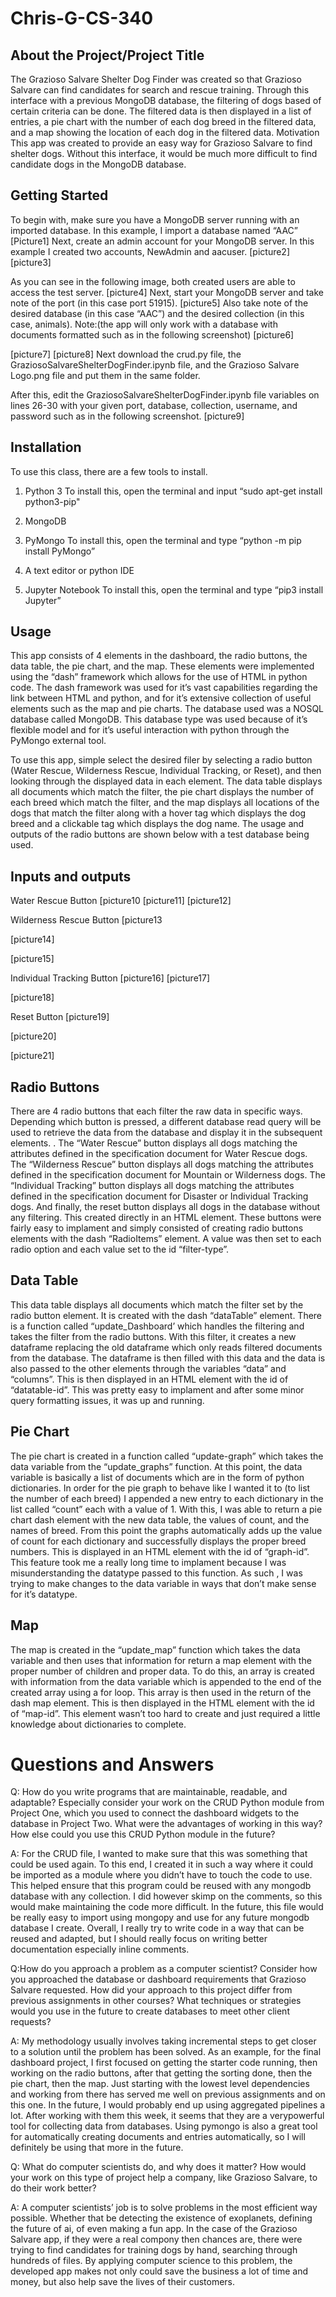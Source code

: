 

# Chris-G-CS-340

## About the Project/Project Title
The Grazioso Salvare Shelter Dog Finder was created so that Grazioso Salvare can find candidates for search and rescue training. Through this interface with a previous MongoDB database, the filtering of dogs based of certain criteria can be done. The filtered data is then displayed in a list of entries, a pie chart with the number of each dog breed in the filtered data, and a map showing the location of each dog in the filtered data.
Motivation
This app was created to provide an easy way for Grazioso Salvare to find shelter dogs. Without this interface, it would be much more difficult to find candidate dogs in the MongoDB database.

## Getting Started
To begin with, make sure you have a MongoDB server running with an imported database. In this example, I import a database named “AAC”
[Picture1]
Next, create an admin account for your MongoDB server. In this example I created two accounts, NewAdmin and aacuser.
[picture2]
[picture3]

As you can see in the following image, both created users are able to access the test server.
[picture4]
Next, start your MongoDB server and take note of the port (in this case port 51915).
[picture5]
Also take note of the desired database (in this case “AAC”) and the desired collection (in this case, animals).
Note:(the app will only work with a database with documents formatted such as in the following screenshot)
[picture6]

[picture7]
[picture8]
Next download the crud.py file, the GraziosoSalvareShelterDogFinder.ipynb file, and the Grazioso Salvare Logo.png file and put  them in the same folder.

After this, edit the GraziosoSalvareShelterDogFinder.ipynb file variables on lines 26-30 with your given port, database, collection, username, and password such as in the following screenshot.
[picture9]
 
 
## Installation
To use this class, there are a few tools to install.
1. Python 3
To install this, open the terminal and input “sudo apt-get install python3-pip"

2. MongoDB
3. PyMongo
To install this, open the terminal and type “python -m pip install PyMongo”

4. A text editor or python IDE
5. Jupyter Notebook
To install this, open the terminal and type “pip3 install Jupyter”

## Usage
This app consists of 4 elements in the dashboard, the radio buttons,  the data table, the pie chart, and the map. These elements were implemented using the “dash” framework which allows for the use of HTML in python code. 
The dash framework was used for it’s vast capabilities regarding the link between HTML and python, and for it’s extensive collection of useful elements such as the map and pie charts.
The database used was a NOSQL database called MongoDB.  This database type was used because of it’s flexible model and for it’s useful interaction with python through the PyMongo external tool.

To use this app, simple select the desired filer by selecting a radio button (Water Rescue, Wilderness Rescue, Individual Tracking, or Reset), and then looking through the displayed data in each element. 
The data table displays all documents which match the filter, the pie chart displays the number of each breed which match the filter, and the map displays all locations of the dogs that match the filter along with a hover tag which displays the dog breed and a clickable tag which displays the dog name.
The usage and outputs of the radio buttons are shown below with a test database being used.

## Inputs and outputs
Water Rescue Button
[picture10
[picture11]
[picture12]

Wilderness Rescue Button
[picture13

[picture14]

[picture15]

Individual Tracking Button
[picture16]
[picture17]

[picture18]

Reset Button
[picture19]

[picture20]

[picture21]






## Radio Buttons
There are 4 radio buttons that each filter the raw data in specific ways. Depending which button is pressed, a different database read query will be used to retrieve the data from the database and display it in the subsequent elements. 
. The “Water Rescue” button displays all dogs matching the attributes defined in the specification document for Water Rescue dogs. The “Wilderness Rescue” button displays all dogs matching the attributes defined in the specification document for Mountain or Wilderness dogs. The “Individual Tracking” button displays all dogs matching the attributes defined in the specification document for Disaster or Individual Tracking dogs.  And finally, the reset button displays all dogs in the database without any filtering. This created directly in an HTML element.
These buttons were fairly easy to implament and simply consisted of creating radio buttons elements with the dash “RadioItems” element. A value was then set to each radio option and each value set to the id “filter-type”.

## Data Table
This data table displays all documents which match the filter set by the radio button element.
It is created with the dash “dataTable” element. There is a function called “update_Dashboard’ which handles the filtering and takes the filter from the radio buttons.  With this filter, it creates a new dataframe replacing the old dataframe which only reads filtered documents from the database.
The dataframe is then filled with this data and the data is also passed to the other elements through the variables “data” and “columns”. This is then displayed in an HTML element with the id of “datatable-id”.
This was pretty easy to implament and after some minor query formatting issues, it was up and running.

## Pie Chart 
The pie chart is created in a function called “update-graph” which takes the data variable from the “update_graphs” function. At this point, the data variable is basically a list of documents which are in the form of python dictionaries.  In order for the pie graph to behave like I wanted it to (to list the number of each breed) I appended a new entry to each dictionary in the list called “count” each with a value of 1. With this, I was able to return a pie chart dash element with the new data table, the values of count, and the names of breed. From this point the graphs automatically adds up the value of count for each dictionary and successfully displays the proper breed numbers. This is displayed in an HTML element with the id of “graph-id”.
This feature took me a really long time to implament because I was misunderstanding the datatype passed to this function. As such , I was trying to make changes to the data variable in ways that don’t make sense for it’s datatype.

## Map
The map is created in the “update_map” function which takes the data variable and then uses that information for return a map element with the proper number of children and proper data. To do this, an array is created with information from the data variable which is appended to the end of the created array using a for loop. This array is then used in the return of the dash map element.  This is then displayed in the HTML element with the id of “map-id”.
This element wasn’t too hard to create and just required a little knowledge about dictionaries to complete.

# Questions and Answers

Q: How do you write programs that are maintainable, readable, and adaptable?
Especially consider your work on the CRUD Python module from Project One, which you used to
connect the dashboard widgets to the database in Project Two. What were the advantages of working in this way?
How else could you use this CRUD Python module in the future?

A: For the CRUD file, I wanted to make sure that this was something that could be used again.
To this end, I created it in such a way where it could be imported as a module where you didn’t have to touch the code to use. 
This helped ensure that this program could be reused with any mongodb database with any collection. 
I did however skimp on the comments, so this would make maintaining the code more difficult. 
In the future, this file would be really easy to import using mongopy and use for any future mongodb database I create.
Overall, I really try to write code in a way that can be reused and adapted, but I should really focus on writing better documentation especially inline comments.


Q:How do you approach a problem as a computer scientist?
Consider how you approached the database or dashboard requirements that Grazioso Salvare requested.
How did your approach to this project differ from previous assignments in other courses?
What techniques or strategies would you use in the future to create databases to meet other client requests?

A: My methodology usually involves taking incremental steps to get closer to a solution until the problem has been solved. As an example,
for the final dashboard project, I first focused on getting the starter code running, then working on the radio buttons, after that getting
the sorting done, then the pie chart, then the map. Just starting with the lowest level dependencies and working from there has served me
well on previous assignments and on this one. 
In the future, I would probably end up using aggregated pipelines a lot. After working with them this week, it seems that they
are a verypowerful tool for collecting data from databases. 
Using pymongo is also a great tool for automatically creating documents and entries automatically, so I will definitely be using that more in the future. 


Q: What do computer scientists do, and why does it matter?
How would your work on this type of project help a company, like Grazioso Salvare, to do their work better?

A: A computer scientists’ job is to solve problems in the most efficient way possible.
Whether that be detecting the existence of exoplanets, defining the future of ai, of even making a fun app.
In the case of the Grazioso Salvare app, if they were a real compony then chances are, there were
trying to find candidates for training dogs by hand, searching through hundreds of files. 
By applying computer science to this problem, the developed app makes not only could save the business a lot of time and money,
but also help save the lives of their customers.
